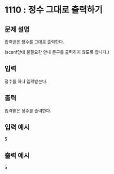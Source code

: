 # 1110 : 정수 그대로 출력하기
  
## 문제 설명    
입력받은 정수를 그대로 출력한다.

(scanf앞에 불필요한 안내 문구를 출력하지 않도록 합니다.)

## 입력
정수를 하나 입력받는다.

## 출력
입력받은 정수를 출력한다.

## 입력 예시   
5

## 출력 예시
5